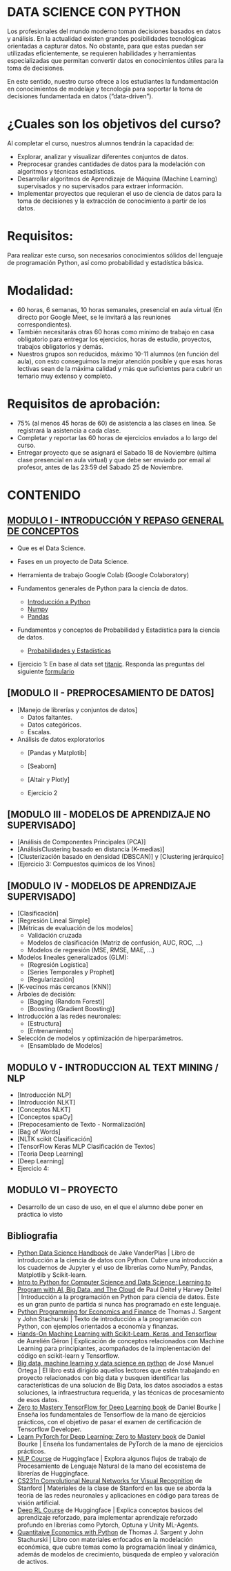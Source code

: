 # DATA SCIENCE CON PYTHON

Los profesionales del mundo moderno toman decisiones basados en datos y análisis. En la actualidad existen grandes posibilidades tecnológicas orientadas a capturar datos. No obstante, para que estas puedan ser utilizadas eficientemente, se requieren habilidades y herramientas especializadas que permitan convertir datos en conocimientos útiles para la toma de decisiones.

En este sentido, nuestro curso ofrece a los estudiantes la fundamentación en conocimientos de modelaje y tecnología para soportar la toma de decisiones fundamentada en datos (“data-driven”).

# ¿Cuales son los objetivos del curso?

Al completar el curso, nuestros alumnos tendrán la capacidad de:
* Explorar, analizar y visualizar diferentes conjuntos de datos.
* Preprocesar grandes cantidades de datos para la modelación con algoritmos y técnicas estadísticas.
* Desarrollar algoritmos de Aprendizaje de Máquina (Machine Learning) supervisados y no supervisados para extraer información.
* Implementar proyectos que requieran el uso de ciencia de datos para la toma de decisiones y la extracción de conocimiento a partir de los datos.

# Requisitos:
Para realizar este curso, son necesarios conocimientos sólidos del lenguaje de programación Python, así como probabilidad y estadística básica.


# Modalidad: 
* 60 horas, 6 semanas, 10 horas semanales, presencial en aula virtual (En directo por Google Meet, se le invitará a las reuniones correspondientes).
* También necesitarás otras 60 horas como mínimo de trabajo en casa obligatorio para entregar los ejercicios, horas de estudio, proyectos, trabajos obligatorios y demás.
* Nuestros grupos son reducidos, máximo 10-11 alumnos (en función del aula), con esto conseguimos la mejor atención posible y que esas horas lectivas sean de la máxima calidad y más que suficientes para cubrir un temario muy extenso y completo.

# Requisitos de aprobación:
* 75% (al menos 45 horas de 60) de asistencia a las clases en linea. Se registrará la asistencia a cada clase.
* Completar y reportar las 60 horas de ejercicios enviados a lo largo del curso.
* Entregar proyecto que se asignará el Sabado 18 de Noviembre (ultima clase presencial en aula virtual) y que debe ser enviado por email al profesor, antes de las 23:59 del Sabado 25 de Noviembre.

# CONTENIDO
## [MODULO I - INTRODUCCIÓN Y REPASO GENERAL DE CONCEPTOS](https://github.com/bonillo-software/CIENCIA_DE_DAtos_CON_PYTHON/blob/main/MODULO_I/MODULO%20I%20-%20INTRODUCCI%C3%93N%20Y%20REPASO%20GENERAL%20DE%20CONCEPTOS.pdf)
  * Que es el Data Science.
  * Fases en un proyecto de Data Science.
  * Herramienta de trabajo Google Colab (Google Colaboratory)
  * Fundamentos generales de Python para la ciencia de datos.
    * [Introducción a Python](https://colab.research.google.com/bonillo-software/CIENCIA_DE_DAtos_CON_PYTHON/blob/main/MODULO_I/python.ipynb)
    * [Numpy](https://colab.research.google.com/github/bonillo-software/CIENCIA_DE_DAtos_CON_PYTHON/blob/main/MODULO_I/numpy.ipynb)
    * [Pandas](https://colab.research.google.com/github/bonillo-software/CIENCIA_DE_DAtos_CON_PYTHON/blob/main/MODULO_I/pandas.ipynb)

  * Fundamentos y conceptos de Probabilidad y Estadística para la ciencia de datos.
    * [Probabilidades y Estadísticas](https://colab.research.google.com/github/bonillo-software/CIENCIA_DE_DAtos_CON_PYTHON/blob/main/MODULO_I/probabilidad_estadistica.ipynb)
  
  * Ejercicio 1: En base al data set [titanic](https://github.com/bonillo-software/CIENCIA_DE_DAtos_CON_PYTHON/blob/main/MODULO_I/titanic_train.csv). Responda las preguntas del siguiente [formulario](https://docs.google.com/forms/d/e/1FAIpQLSd-hf2udSj9-9lEUbsu2SmsbNlCS9tn_qq3QpP8tjk4i-r5kQ/viewform)
  
## [MODULO II - PREPROCESAMIENTO DE DATOS]
  * [Manejo de librerías y conjuntos de datos]
    * Datos faltantes.
    * Datos categóricos.
    * Escalas.
  * Análisis de datos exploratorios
    * [Pandas y Matplotib]
    * [Seaborn]
    * [Altair y Plotly]
  
    * Ejercicio 2

     
## [MODULO III - MODELOS DE APRENDIZAJE NO SUPERVISADO]
  * [Análisis de Componentes Principales (PCA)]
  * [AnálisisClustering basado en distancia (K-medias)]
  * [Clusterización basado en densidad (DBSCAN)] y [Clustering jerárquico]
  * [Ejercicio 3: Compuestos quimicos de los Vinos]

## [MODULO IV - MODELOS DE APRENDIZAJE SUPERVISADO]
  * [Clasificación]
  * [Regresión Lineal Simple]
  * [Métricas de evaluación de los modelos]
    * Validación cruzada
    * Modelos de clasificación (Matriz de confusión, AUC, ROC, …)
    * Modelos de regresión (MSE, RMSE, MAE, …)
  * Modelos lineales generalizados (GLM):
    * [Regresión Logística]
    * [Series Temporales y Prophet]
    * [Regularización]
  * [K-vecinos más cercanos (KNN)]
  * Árboles de decisión:
    * [Bagging (Random Forest)]
    * [Boosting (Gradient Boosting)]
  * Introducción a las redes neuronales:
    * [Estructura]
    * [Entrenamiento]
  * Selección de modelos y optimización de hiperparámetros.
    * [Ensamblado de Modelos]

## MODULO V - INTRODUCCION AL TEXT MINING / NLP
  * [Introducción NLP]
  * [Introducción NLKT]
  * [Conceptos NLKT]
  * [Conceptos spaCy]
  * [Prepocesamiento de Texto - Normalización]
  * [Bag of Words]
  * [NLTK scikit Clasificación]
  * [TensorFlow Keras MLP Clasificación de Textos]
  * [Teoria Deep Learning]
  * [Deep Learning]
  * Ejercicio 4:
 
## MODULO VI – PROYECTO 
  * Desarrollo de un caso de uso, en el que el alumno debe poner en práctica lo visto
  
## Bibliografia
* [Python Data Science Handbook](https://jakevdp.github.io/PythonDataScienceHandbook/) de Jake VanderPlas | Libro de introducción a la ciencia de datos con Python. Cubre una introducción a los cuadernos de Jupyter y el uso de librerías como NumPy, Pandas, Matplotlib y Scikit-learn. 
* [Intro to Python for Computer Science and Data Science: Learning to Program with AI, Big Data, and The Cloud](https://www.amazon.com/-/es/Paul-Deitel/dp/0135404673/) de Paul Deitel y Harvey Deitel | Introducción a la programación en Python para ciencia de datos. Este es un gran punto de partida si nunca has programado en este lenguaje.
* [Python Programming for Economics and Finance](https://python-programming.quantecon.org/intro.html) de Thomas J. Sargent y John Stachurski | Texto de introducción a la programación con Python, con ejemplos orientados a economía y finanzas.
* [Hands-On Machine Learning with Scikit-Learn, Keras, and Tensorflow](https://www.amazon.com/-/es/Aurélien-Géron/dp/1098125975/) de Aurelién Géron | Explicación de conceptos relacionados con Machine Learning para principiantes, acompañados de la implenentación del código en scikit-learn y Tensorflow.
* [Big data, machine learning y data science en python](https://www.ra-ma.es/libro/big-data-machine-learning-y-data-science-en-python_145747/) de José Manuel Ortega | El libro está dirigido aquellos lectores que estén trabajando en proyecto relacionados con big data y busquen identificar las características de una solución de Big Data, los datos asociados a estas soluciones, la infraestructura requerida, y las técnicas de procesamiento de esos datos.
* [Zero to Mastery TensorFlow for Deep Learning book](https://dev.mrdbourke.com/tensorflow-deep-learning/) de Daniel Bourke | Enseña los fundamentales de Tensorflow de la mano de ejercicios prácticos, con el objetivo de pasar el examen de certificación de Tensorflow Developer.
* [Learn PyTorch for Deep Learning: Zero to Mastery book](https://dev.mrdbourke.com/tensorflow-deep-learning/) de Daniel Bourke | Enseña los fundamentales de PyTorch de la mano de ejercicios prácticos. 
* [NLP Course](https://huggingface.co/learn/nlp-course/chapter1/1) de Huggingface | Explora algunos flujos de trabajo de Procesamiento de Lenguaje Natural de la mano del ecosistema de librerías de Huggingface.
* [CS231n Convolutional Neural Networks for Visual Recognition](https://cs231n.github.io) de Stanford | Materiales de la clase de Stanford en las que se aborda la teoría de las redes neuronales y aplicaciones en código para tareas de visión artificial.
* [Deep RL Course](https://huggingface.co/learn/deep-rl-course/unit0/introduction) de Huggingface | Explica conceptos basicos del aprendizaje reforzado, para implementar aprendizaje reforzado profundo en librerías como Pytorch, Optuna y Unity ML-Agents.
* [Quantitaive Economics with Python](https://python.quantecon.org/intro.html) de Thomas J. Sargent y John Stachurski | Libro con materiales enfocados en la modelación económica, que cubre temas como la programación lineal y dinámica, además de modelos de crecimiento, búsqueda de empleo y valoración de activos.
	
